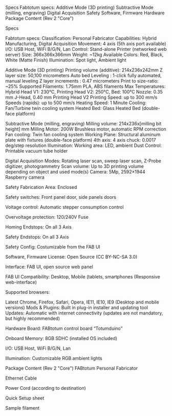 Specs
Fabtotum specs:
Additive Mode (3D printing)
Subtractive Mode (milling, engraving)
Digital Acquisition
Safety
Software, Firmware
Hardware
Package Content (Rev 2 &quot;Core&quot;)


Specs

Fabtotum specs:
Classification:     Personal Fabricator
Capabilities:     Hybrid Manufacturing, Digital Acquisition
Movement:     4 axis (5th axis port available)
I/O:     USB Host, WiFi B/G/N, Lan
Control:     Stand-alone Printer (networked web server)
Size:     366x366x366mm
Weight: ~12kg
Available Colors:     Red, Black, White (Matte Finish)
Illumination:    Spot light, Ambient light

Additive Mode (3D printing)
Printing volume (additive):     214x236x242mm
Z layer size:     50,100 micrometers
Auto bed Leveling :     1-click fully automated, manual leveling
Z layer increments :     0.47 micrometers
Print to size-ratio:     ~25%
Supported Filaments:     1.75mm PLA, ABS filaments
Max Temperatures:  Hybrid Head V1: 230°C, Printing Head V2: 250°C, Bed: 100°C
Nozzle:     0.35 mm J-Head, 0.40 mm Printing Head V2
Printing Speed:     up to 300 mm/s
Speeds (rapids):     up to 500 mm/s
Heating Speed:    1 Minute
Cooling:     Fan/Turbine twin cooling system
Heated Bed:     Glass Heated Bed (double-face platform)

Subtractive Mode (milling, engraving)
Milling volume:      214x236x[milling bit height] mm
Milling Motor:      200W Brushless motor, automatic RPM correction
Fan cooling:      Twin fan cooling system
Working Plane:      Structural aluminum plate with fixtures (double-face platform)
4th axis:      4 axis chuck: 0.0017 deg/step resolution
Illumination:      Working area: LED, ambient
Dust Control:    Printable vacuum tube holder

Digital Acquisition
Modes:    Rotating laser scan, sweep laser scan, Z-Probe digitizer, photogrammetry
Scan volume:    Up to 3D printing volume depending on object and used mode(s)
Camera:    5Mp, 2592×1944 Raspberry camera

Safety
Fabrication Area:   Enclosed

Safety switches:   Front panel door, side panels doors

Voltage control:   Automatic stepper consumption control

Overvoltage protection:   120/240V Fuse

Homing Endstops:   On all 3 Axis

Safety Endstops:   On all 3 Axis

Safety Config:   Costumizable from the FAB UI





Software, Firmware
License:    Open Source (CC BY-NC-SA 3.0)

Interface:    FAB UI, open source web panel

FAB UI Compatibility:    Desktop, Mobile (tablets, smartphones (Responsive web-interface)



Supported browsers:


Latest Chrome, Firefox, Safari, Opera, IE11, IE10, IE9 (Desktop and mobile versions)
Mods &amp; Plugins:    Built in plug-in installer and updating tool
Updates:    Automatic with internet connectivity (updates are not mandatory, but highly recommended)





Hardware
Board:    FABtotum control board “Totumduino”

Onboard Memory:    8GB SDHC (installed OS included)

I/O:    USB Host, WiFi B/G/N, Lan

Illumination:    Customizable RGB ambient lights





Package Content (Rev 2 "Core")
 FABtotum Personal Fabricator

 Ethernet Cable

 Power Cord (according to destination)

 Quick Setup sheet

 Sample filament




